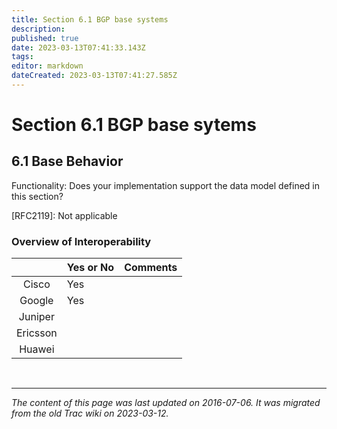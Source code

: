 ```yaml
---
title: Section 6.1 BGP base systems
description: 
published: true
date: 2023-03-13T07:41:33.143Z
tags: 
editor: markdown
dateCreated: 2023-03-13T07:41:27.585Z
---
```


# Section 6.1 BGP base sytems
## 6.1 Base Behavior

Functionality: Does your implementation support the data model defined in this section?

  [RFC2119]: Not applicable

### Overview of Interoperability

|            |  Yes or No    |  Comments   |
|:----------:|---------------|-------------|
| Cisco      |   Yes         |             |
| Google     |   Yes         |             |
| Juniper    |               |             |
| Ericsson   |               |             |
| Huawei     |               |             |


&nbsp;
&nbsp;
&nbsp;

---

*The content of this page was last updated on 2016-07-06. It was migrated from the old Trac wiki on 2023-03-12.*